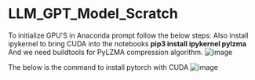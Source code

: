 # LLM_GPT_Model_Scratch

To initialize GPU'S in Anaconda prompt follow the below steps:
Also install ipykernel to bring CUDA into the notebooks
**pip3 install ipykernel pylzma**
And we need buildtools for PyLZMA compression algorithm. 
![image](https://github.com/AkhilaKamma/LLM_GPT_Model_Scratch/assets/22701124/b2c341de-d9b6-492a-956e-660c991fb189)

The below is the command to install pytorch with CUDA 
![image](https://github.com/AkhilaKamma/LLM_GPT_Model_Scratch/assets/22701124/c0f95bd6-5ef4-4c40-bf83-a48311aca09a)



